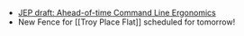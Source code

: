 - [JEP draft: Ahead-of-time Command Line Ergonomics](https://openjdk.org/jeps/8350022)
- New Fence for [[Troy Place Flat]] scheduled for tomorrow!